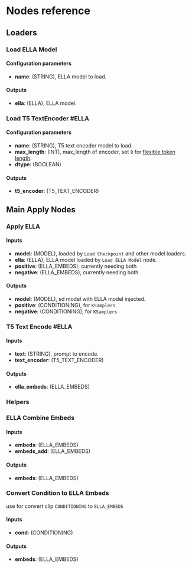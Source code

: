 # Nodes reference

## Loaders

### Load ELLA Model

#### Configuration parameters
- **name**: (STRING), ELLA model to load.

#### Outputs
- **ella**: (ELLA), ELLA model.

### Load T5 TextEncoder #ELLA

#### Configuration parameters
- **name**: (STRING), T5 text encoder model to load.
- **max_length**: (INT), max_length of encoder, set `0` for [flexible token length](https://github.com/TencentQQGYLab/ELLA?tab=readme-ov-file#2-flexible-token-length).
- **dtype**: (BOOLEAN)
  
#### Outputs
- **t5_encoder**: (T5_TEXT_ENCODER)

## Main Apply Nodes

### Apply ELLA

#### Inputs
- **model**: (MODEL), loaded by `Load Checkpoint` and other model loaders.
- **ella**: (ELLA), ELLA model loaded by `Load ELLA Model` node.
- **positive**: (ELLA_EMBEDS), currently needing both
- **negative**:  (ELLA_EMBEDS), currently needing both

#### Outputs
- **model**: (MODEL), sd model with ELLA model injected.
- **positive**: (CONDITIONING), for `KSamplers`
- **negative**:  (CONDITIONING), for `KSamplers`

### T5 Text Encode #ELLA

#### Inputs
- **text**: (STRING), prompt to encode.
- **text_encoder**: (T5_TEXT_ENCODER)

#### Outputs
- **ella_embeds**: (ELLA_EMBEDS)

### Helpers

### ELLA Combine Embeds

#### Inputs
- **embeds**: (ELLA_EMBEDS)
- **embeds_add**: (ELLA_EMBEDS)

#### Outputs
- **embeds**: (ELLA_EMBEDS)

### Convert Condition to ELLA Embeds

use for convert clip `CONDITIONING` to `ELLA_EMBEDS`

#### Inputs
- **cond**: (CONDITIONING)

#### Outputs
- **embeds**: (ELLA_EMBEDS)
